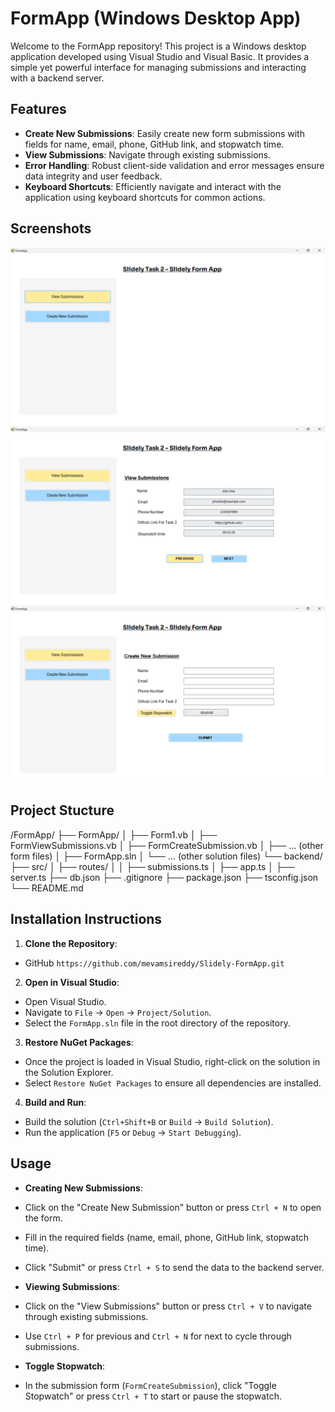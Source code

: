 # FormApp (Windows Desktop App)

Welcome to the FormApp repository! This project is a Windows desktop application developed using Visual Studio and Visual Basic. It provides a simple yet powerful interface for managing submissions and interacting with a backend server.

## Features

- **Create New Submissions**: Easily create new form submissions with fields for name, email, phone, GitHub link, and stopwatch time.
- **View Submissions**: Navigate through existing submissions.
- **Error Handling**: Robust client-side validation and error messages ensure data integrity and user feedback.
- **Keyboard Shortcuts**: Efficiently navigate and interact with the application using keyboard shortcuts for common actions.

## Screenshots

![Screenshot 1](screenshots\FormApp.png)
![Screenshot 2](screenshots\ViewSubmissions.png)
![Screenshot 3](screenshots\CreateSubmissions.png)

## Project Stucture
/FormApp/
├── FormApp/
│   ├── Form1.vb
│   ├── FormViewSubmissions.vb
│   ├── FormCreateSubmission.vb
│   ├── ... (other form files)
│   ├── FormApp.sln
│   └── ... (other solution files)
└── backend/
    ├── src/
    │   ├── routes/
    │   │   ├── submissions.ts
    │   ├── app.ts
    │   ├── server.ts
    ├── db.json
    ├── .gitignore
    ├── package.json
    ├── tsconfig.json
    └── README.md

## Installation Instructions

1. **Clone the Repository**:
- GitHub `https://github.com/mevamsireddy/Slidely-FormApp.git`

2. **Open in Visual Studio**:
- Open Visual Studio.
- Navigate to `File` -> `Open` -> `Project/Solution`.
- Select the `FormApp.sln` file in the root directory of the repository.

3. **Restore NuGet Packages**:
- Once the project is loaded in Visual Studio, right-click on the solution in the Solution Explorer.
- Select `Restore NuGet Packages` to ensure all dependencies are installed.

4. **Build and Run**:
- Build the solution (`Ctrl+Shift+B` or `Build` -> `Build Solution`).
- Run the application (`F5` or `Debug` -> `Start Debugging`).

## Usage

- **Creating New Submissions**:
- Click on the "Create New Submission" button or press `Ctrl + N` to open the form.
- Fill in the required fields (name, email, phone, GitHub link, stopwatch time).
- Click "Submit" or press `Ctrl + S` to send the data to the backend server.

- **Viewing Submissions**:
- Click on the "View Submissions" button or press `Ctrl + V` to navigate through existing submissions.
- Use `Ctrl + P` for previous and `Ctrl + N` for next to cycle through submissions.

- **Toggle Stopwatch**:
- In the submission form (`FormCreateSubmission`), click "Toggle Stopwatch" or press `Ctrl + T` to start or pause the stopwatch.